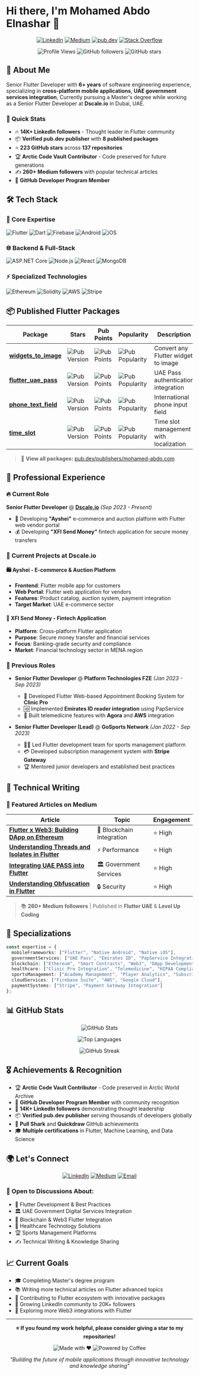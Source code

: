 # Hi there, I'm Mohamed Abdo Elnashar 👋

<div align="center">

[![LinkedIn](https://img.shields.io/badge/LinkedIn-0077B5?style=for-the-badge&logo=linkedin&logoColor=white)](https://linkedin.com/in/mohamed-abdo95)
[![Medium](https://img.shields.io/badge/Medium-12100E?style=for-the-badge&logo=medium&logoColor=white)](https://medium.com/@mohamed-abdo)
[![pub.dev](https://img.shields.io/badge/pub.dev-02569B?style=for-the-badge&logo=dart&logoColor=white)](https://pub.dev/publishers/mohamed-abdo.com/packages)
[![Stack Overflow](https://img.shields.io/badge/Stack_Overflow-FE7A16?style=for-the-badge&logo=stack-overflow&logoColor=white)](https://stackoverflow.com/users/10301565/mohamed-abdo)

![Profile Views](https://komarev.com/ghpvc/?username=MohamedAbd0&color=blue&style=flat-square)
![GitHub followers](https://img.shields.io/github/followers/MohamedAbd0?style=social)
![GitHub stars](https://img.shields.io/github/stars/MohamedAbd0?style=social)

</div>

## 🚀 About Me

Senior Flutter Developer with **6+ years** of software engineering experience, specializing in **cross-platform mobile applications**, **UAE government services integration**, Currently pursuing a Master's degree while working as a Senior Flutter Developer at **Dscale.io** in Dubai, UAE.

### 🎯 Quick Stats
- 🔥 **14K+ LinkedIn followers** - Thought leader in Flutter community
- 📦 **Verified pub.dev publisher** with **8 published packages**
- ⭐ **223 GitHub stars** across **137 repositories**
- 🏆 **Arctic Code Vault Contributor** - Code preserved for future generations
- ✍️ **260+ Medium followers** with popular technical articles
- 🏅 **GitHub Developer Program Member**

## 🛠️ Tech Stack

### 🎯 Core Expertise
![Flutter](https://img.shields.io/badge/Flutter-02569B?style=for-the-badge&logo=flutter&logoColor=white)
![Dart](https://img.shields.io/badge/Dart-0175C2?style=for-the-badge&logo=dart&logoColor=white)
![Firebase](https://img.shields.io/badge/Firebase-039BE5?style=for-the-badge&logo=Firebase&logoColor=white)
![Android](https://img.shields.io/badge/Android-3DDC84?style=for-the-badge&logo=android&logoColor=white)
![iOS](https://img.shields.io/badge/iOS-000000?style=for-the-badge&logo=ios&logoColor=white)

### 🌐 Backend & Full-Stack
![ASP.NET Core](https://img.shields.io/badge/.NET-5C2D91?style=for-the-badge&logo=.net&logoColor=white)
![Node.js](https://img.shields.io/badge/Node.js-43853D?style=for-the-badge&logo=node.js&logoColor=white)
![React](https://img.shields.io/badge/React-20232A?style=for-the-badge&logo=react&logoColor=61DAFB)
![MongoDB](https://img.shields.io/badge/MongoDB-4EA94B?style=for-the-badge&logo=mongodb&logoColor=white)

### ⚡ Specialized Technologies
![Ethereum](https://img.shields.io/badge/Ethereum-3C3C3D?style=for-the-badge&logo=Ethereum&logoColor=white)
![Solidity](https://img.shields.io/badge/Solidity-%23363636.svg?style=for-the-badge&logo=solidity&logoColor=white)
![AWS](https://img.shields.io/badge/AWS-%23FF9900.svg?style=for-the-badge&logo=amazon-aws&logoColor=white)
![Stripe](https://img.shields.io/badge/Stripe-626CD9?style=for-the-badge&logo=Stripe&logoColor=white)

## 📦 Published Flutter Packages

<div align="center">

| Package | Stars | Pub Points | Popularity | Description |
|---------|-------|------------|------------|-------------|
| [**widgets_to_image**](https://pub.dev/packages/widgets_to_image) | ![Pub Version](https://img.shields.io/pub/v/widgets_to_image) | ![Pub Points](https://img.shields.io/pub/points/widgets_to_image) | ![Pub Popularity](https://img.shields.io/pub/popularity/widgets_to_image) | Convert any Flutter widget to image |
| [**flutter_uae_pass**](https://pub.dev/packages/flutter_uae_pass) | ![Pub Version](https://img.shields.io/pub/v/flutter_uae_pass) | ![Pub Points](https://img.shields.io/pub/points/flutter_uae_pass) | ![Pub Popularity](https://img.shields.io/pub/popularity/flutter_uae_pass) | UAE Pass authentication integration |
| [**phone_text_field**](https://pub.dev/packages/phone_text_field) | ![Pub Version](https://img.shields.io/pub/v/phone_text_field) | ![Pub Points](https://img.shields.io/pub/points/phone_text_field) | ![Pub Popularity](https://img.shields.io/pub/popularity/phone_text_field) | International phone input field |
| [**time_slot**](https://pub.dev/packages/time_slot) | ![Pub Version](https://img.shields.io/pub/v/time_slot) | ![Pub Points](https://img.shields.io/pub/points/time_slot) | ![Pub Popularity](https://img.shields.io/pub/popularity/time_slot) | Time slot management with localization |

</div>

> 📖 **View all packages:** [pub.dev/publishers/mohamed-abdo.com](https://pub.dev/publishers/mohamed-abdo.com/packages)

## 🏢 Professional Experience

### 🔥 Current Role
**Senior Flutter Developer** @ [**Dscale.io**](https://dscale.io) *(Sep 2023 - Present)*
- 🛒 Developing **"Ayshei"** e-commerce and auction platform with Flutter web vendor portal
- 💰 Developing **"XFI Send Money"** fintech application for secure money transfers

### 🎯 Current Projects at Dscale.io

#### 🛍️ Ayshei - E-commerce & Auction Platform
- **Frontend**: Flutter mobile app for customers
- **Web Portal**: Flutter web application for vendors
- **Features**: Product catalog, auction system, payment integration
- **Target Market**: UAE e-commerce sector

#### 💸 XFI Send Money - Fintech Application  
- **Platform**: Cross-platform Flutter application
- **Purpose**: Secure money transfer and financial services
- **Focus**: Banking-grade security and compliance
- **Market**: Financial technology sector in MENA region

### 💼 Previous Roles
- **Senior Flutter Developer** @ **Platform Technologies FZE** *(Jan 2023 - Sep 2023)*
  - 🏥 Developed Flutter Web-based Appointment Booking System for **Clinic Pro**
  - 🆔 Implemented **Emirates ID reader integration** using PapService
  - 🎥 Built telemedicine features with **Agora** and **AWS** integration

- **Senior Flutter Developer (Lead)** @ **GoSports Network** *(Jan 2022 - Sep 2023)*
  - 👨‍💼 Led Flutter development team for sports management platform
  - 💳 Developed subscription management system with **Stripe Gateway**
  - 🏆 Mentored junior developers and established best practices

## 📝 Technical Writing

### 🌟 Featured Articles on Medium

<div align="center">

| Article | Topic | Engagement |
|---------|--------|------------|
| [**Flutter x Web3: Building DApp on Ethereum**](https://medium.com/@mohamed-abdo) | 🔗 Blockchain Integration | ⭐ High |
| [**Understanding Threads and Isolates in Flutter**](https://medium.com/@mohamed-abdo) | ⚡ Performance | ⭐ High |
| [**Integrating UAE PASS into Flutter**](https://medium.com/@mohamed-abdo) | 🏛️ Government Services | ⭐ High |
| [**Understanding Obfuscation in Flutter**](https://medium.com/@mohamed-abdo) | 🔒 Security | ⭐ High |

</div>

> 📚 **260+ Medium followers** | Published in **Flutter UAE** & **Level Up Coding**

## 🎯 Specializations

```typescript
const expertise = {
  mobileFrameworks: ["Flutter", "Native Android", "Native iOS"],
  governmentServices: ["UAE Pass", "Emirates ID", "PapService Integration"],
  blockchain: ["Ethereum", "Smart Contracts", "Web3", "DApp Development"],
  healthcare: ["Clinic Pro Integration", "Telemedicine", "HIPAA Compliance"],
  sportsManagement: ["Academy Management", "Player Analytics", "Subscription Systems"],
  cloudServices: ["Firebase Suite", "AWS", "Google Cloud"],
  paymentSystems: ["Stripe", "Payment Gateway Integration"]
};
```

## 📊 GitHub Stats

<div align="center">

![GitHub Stats](https://github-readme-stats.vercel.app/api?username=MohamedAbd0&show_icons=true&theme=radical&hide_border=true)

![Top Languages](https://github-readme-stats.vercel.app/api/top-langs/?username=MohamedAbd0&layout=compact&theme=radical&hide_border=true)

![GitHub Streak](https://github-readme-streak-stats.herokuapp.com/?user=MohamedAbd0&theme=radical&hide_border=true)

</div>

## 🎖️ Achievements & Recognition

- 🏆 **Arctic Code Vault Contributor** - Code preserved in Arctic World Archive
- 🥇 **GitHub Developer Program Member** with community recognition
- 📱 **14K+ LinkedIn followers** demonstrating thought leadership
- 📦 **Verified pub.dev publisher** serving thousands of developers globally
- 🌟 **Pull Shark** and **Quickdraw** GitHub achievements
- 🎓 **Multiple certifications** in Flutter, Machine Learning, and Data Science

## 🌍 Let's Connect

<div align="center">

[![LinkedIn](https://img.shields.io/badge/LinkedIn-Connect-0077B5?style=for-the-badge&logo=linkedin)](https://linkedin.com/in/mohamed-abdo95)
[![Medium](https://img.shields.io/badge/Medium-Follow-12100E?style=for-the-badge&logo=medium)](https://medium.com/@mohamed-abdo)
[![Email](https://img.shields.io/badge/Email-Contact-D14836?style=for-the-badge&logo=gmail&logoColor=white)](mailto:your-email@example.com)

</div>

### 💬 Open to Discussions About:
- 📱 Flutter Development & Best Practices
- 🏛️ UAE Government Digital Services Integration
- 🔗 Blockchain & Web3 Flutter Integration
- 🏥 Healthcare Technology Solutions
- 🏆 Sports Management Platforms
- ✍️ Technical Writing & Knowledge Sharing

## 📈 Current Goals

- 🎓 Completing Master's degree program
- 📚 Writing more technical articles on Flutter advanced topics
- 🚀 Contributing to Flutter ecosystem with innovative packages
- 🌟 Growing LinkedIn community to 20K+ followers
- 🔗 Exploring more Web3 integrations with Flutter

---

<div align="center">

**⭐ If you found my work helpful, please consider giving a star to my repositories!**

![Made with ❤️](https://img.shields.io/badge/Made%20with-❤️-red?style=for-the-badge)
![Powered by Coffee](https://img.shields.io/badge/Powered%20by-☕-brown?style=for-the-badge)

*"Building the future of mobile applications through innovative technology and knowledge sharing"*

</div>
